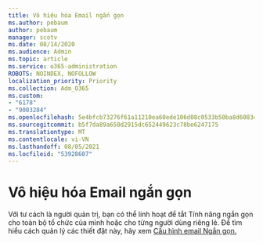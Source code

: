 ```yaml
---
title: Vô hiệu hóa Email ngắn gọn
ms.author: pebaum
author: pebaum
manager: scotv
ms.date: 08/14/2020
ms.audience: Admin
ms.topic: article
ms.service: o365-administration
ROBOTS: NOINDEX, NOFOLLOW
localization_priority: Priority
ms.collection: Adm_O365
ms.custom:
- "6178"
- "9003284"
ms.openlocfilehash: 5e4bfcb73276f61a11210ea60ede106d08c0533b50ba8d60834dd0d353c3a2bb
ms.sourcegitcommit: b5f7da89a650d2915dc652449623c78be6247175
ms.translationtype: MT
ms.contentlocale: vi-VN
ms.lasthandoff: 08/05/2021
ms.locfileid: "53928607"
---
```

# <a name="disabling-briefing-email"></a>Vô hiệu hóa Email ngắn gọn

Với tư cách là người quản trị, bạn có thể linh hoạt để tắt Tính năng ngắn gọn cho toàn bộ tổ chức của mình hoặc cho từng người dùng riêng lẻ. Để tìm hiểu cách quản lý các thiết đặt này, hãy xem [Cấu hình email Ngắn gọn.](https://docs.microsoft.com/briefing/be-admin)